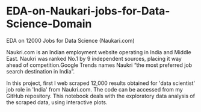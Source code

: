# EDA-on-Naukari-jobs-for-Data-Science-Domain
EDA on 12000 Jobs for Data Science (Naukari.com)


Naukri.com is an Indian employment website operating in India and Middle East. Naukri was ranked No.1 by 9 independent sources, placing it way ahead of competition.Google Trends names Naukri “the most preferred job search destination in India”.

In this project, first I web scraped 12,000 results obtained for 'data scientist' job role in 'India' from Naukri.com. The code can be accessed from my GitHub repository. This notebook deals with the exploratory data analysis of the scraped data, using interactive plots.
